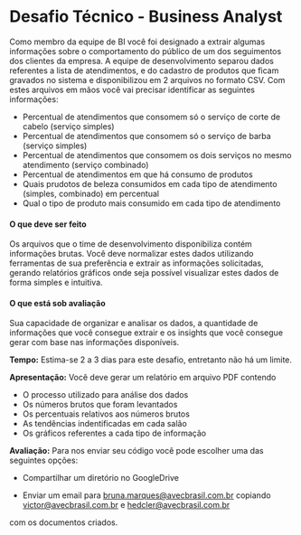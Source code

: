 # Desafio Técnico - Business Analyst

Como membro da equipe de BI você foi designado a extrair algumas informações sobre o comportamento do público de um dos seguimentos dos clientes da empresa. A equipe de desenvolvimento separou dados referentes a lista de atendimentos, e do cadastro de produtos que ficam gravados no sistema e disponibilizou em 2 arquivos no formato CSV. Com estes arquivos em mãos você vai precisar identificar as seguintes informações:

- Percentual de atendimentos que consomem só o serviço de corte de cabelo (serviço simples)
- Percentual de atendimentos que consomem só o serviço de barba  (serviço simples)
- Percentual de atendimentos que consomem os dois serviços no mesmo atendimento  (serviço combinado)
- Percentual de atendimentos em que há consumo de produtos
- Quais prudotos de beleza consumidos em cada tipo de atendimento (simples, combinado) em percentual
- Qual o tipo de produto mais consumido em cada tipo de atendimento

#### O que deve ser feito

Os arquivos que o time de desenvolvimento disponibiliza contém informações brutas. Você deve normalizar estes dados utilizando ferramentas de sua preferência e extrair as informações solicitadas, gerando relatórios gráficos onde seja possível visualizar estes dados de forma simples e intuitiva.


#### O que está sob avaliação

Sua capacidade de organizar e analisar os dados, a quantidade de informações que você consegue extrair e os insights que você consegue gerar com base nas informações disponíveis.

**Tempo:**  Estima-se 2 a 3 dias para este desafio, entretanto não há um limite.

**Apresentação:** Você deve gerar um relatório em arquivo PDF contendo

- O processo utilizado para análise dos dados
- Os números brutos que foram levantados
- Os percentuais relativos aos números brutos
- As tendências indentificadas em cada salão
- Os gráficos referentes a cada tipo de informação

**Avaliação:** Para nos enviar seu código você pode escolher uma das seguintes opções:

- Compartilhar um diretório no GoogleDrive

- Enviar um email para bruna.marques@avecbrasil.com.br copiando victor@avecbrasil.com.br e hedcler@avecbrasil.com.br

com os documentos criados.
